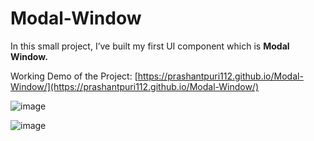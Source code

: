 # Modal-Window

In this small project, I’ve built my first UI component which is **Modal Window.** 

Working Demo of the Project: [https://prashantpuri112.github.io/Modal-Window/](https://prashantpuri112.github.io/Modal-Window/)

![image](https://user-images.githubusercontent.com/32349676/187455392-e5c4b0fb-d60b-4420-80e7-3e06f509837d.png)

![image](https://user-images.githubusercontent.com/32349676/187455403-55f5284d-b9a8-4ccb-8a15-ad508c099be7.png)
